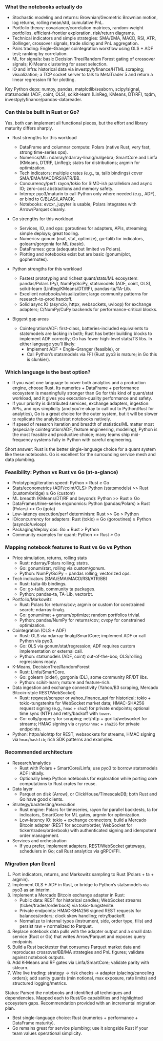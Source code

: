 ### What the notebooks actually do
- Stochastic modeling and returns: Brownian/Geometric Brownian motion, log returns, rolling mean/std, cumulative PnL.
- Portfolio theory: covariance/correlation matrices, random-weight portfolios, efficient-frontier exploration, risk/return diagrams.
- Technical indicators and simple strategies: SMA/EMA, MACD, RSI, ATR, Bollinger, crossover signals, trade slicing and PnL aggregation.
- Pairs trading: Engle–Granger cointegration workflow using OLS + ADF test; ranking by correlation.
- ML for signals: basic Decision Tree/Random Forest gating of crossover signals; K-Means clustering for asset selection.
- IO and infra: historical data via investpy/yfinance/HTML scraping; visualization; a TCP socket server to talk to MetaTrader 5 and return a linear regression fit for plotting.

Key Python deps: numpy, pandas, matplotlib/seaborn, scipy/signal, statsmodels (ADF, coint, OLS), scikit-learn (LinReg, KMeans, DT/RF), tqdm, investpy/yfinance/pandas-datareader.

### Can this be built in Rust or Go?
Yes, both can implement all functional pieces, but the effort and library maturity differs sharply.

- Rust strengths for this workload
  - DataFrame and columnar compute: Polars (native Rust, very fast, strong time-series ops).
  - Numerics/ML: ndarray/ndarray-linalg/nalgebra; SmartCore and Linfa (KMeans, DT/RF, LinReg); statrs for distributions; argmin for optimization.
  - Tech indicators: multiple crates (e.g., ta, talib bindings) cover SMA/EMA/MACD/RSI/ATR/BB.
  - Concurrency/perf: rayon/tokio for SIMD-ish parallelism and async IO; zero-cost abstractions and memory safety.
  - Interop: pyo3/maturin to call Python only where needed (e.g., ADF), or bind to C/BLAS/LAPACK.
  - Notebooks: evcxr_jupyter is usable; Polars integrates with Arrow/Parquet cleanly.

- Go strengths for this workload
  - Services, IO, and ops: goroutines for adapters, APIs, streaming; simple deploys; great tooling.
  - Numerics: gonum (mat, stat, optimize), go-talib for indicators, golearn/gorgonia for ML (basic).
  - DataFrames: gota (adequate but limited vs Polars).
  - Plotting and notebooks exist but are basic (gonum/plot, gophernotes).

- Python strengths for this workload
  - Fastest prototyping and richest quant/stats/ML ecosystem: pandas/Polars (Py), NumPy/SciPy, statsmodels (ADF, coint, OLS), scikit-learn (LinReg/KMeans/DT/RF), pandas-ta/TA-Lib.
  - Excellent notebooks/visualization; large community patterns for research-to-prod handoff.
  - Solid async IO (asyncio, httpx, websockets, uvloop) for exchange adapters; C/NumPy/CuPy backends for performance-critical blocks.

- Biggest gap areas
  - Cointegration/ADF: first-class, batteries-included equivalents to statsmodels are lacking in both; Rust has better building blocks to implement ADF correctly; Go has fewer high-level stats/TS libs. In either language you’ll likely:
    - Implement ADF + Engle–Granger (feasible), or
    - Call Python’s statsmodels via FFI (Rust pyo3 is mature; in Go this is clunkier).

### Which language is the best option?
- If you want one language to cover both analytics and a production engine, choose Rust. Its numerics + DataFrame + performance ecosystem is meaningfully stronger than Go for this kind of quant/stat workload, and it gives you execution-quality performance and safety.
- If your priority is distributed services, exchange adapters, ingestion APIs, and ops simplicity (and you’re okay to call out to Python/Rust for analytics), Go is a great choice for the outer system, but it will be slower to replicate the analytics/stat notebooks natively.
- If speed of research iteration and breadth of statistics/ML matter most (especially cointegration/ADF, feature engineering, modeling), Python is the most feasible and productive choice; many teams ship mid-frequency systems fully in Python with careful engineering.

Short answer: Rust is the better single-language choice for a quant system like these notebooks. Go is excellent for the surrounding service mesh and data plumbing.

### Feasibility: Python vs Rust vs Go (at-a-glance)
- Prototyping/iteration speed: Python > Rust ≥ Go
- Stats/econometrics (ADF/coint/OLS): Python (statsmodels) >> Rust (custom/bridge) ≥ Go (custom)
- ML breadth (KMeans/DT/RF and beyond): Python >> Rust ≥ Go
- DataFrames/time-series ergonomics: Python (pandas/Polars) ≥ Rust (Polars) >> Go (gota)
- Low-latency execution/perf determinism: Rust >> Go > Python
- IO/concurrency for adapters: Rust (tokio) ≈ Go (goroutines) ≥ Python (asyncio/uvloop)
- Packaging/deploy ops: Go ≈ Rust > Python
- Community examples for quant: Python >> Rust ≥ Go

### Mapping notebook features to Rust vs Go vs Python
- Price simulation, returns, rolling stats
  - Rust: ndarray/Polars rolling; statrs.
  - Go: gonum/stat, rolling via custom/gonum.
  - Python: NumPy/SciPy + pandas rolling; vectorized ops.
- Tech indicators (SMA/EMA/MACD/RSI/ATR/BB)
  - Rust: ta/ta-lib bindings.
  - Go: go-talib, community ta packages.
  - Python: pandas-ta, TA-Lib, vectorbt.
- Portfolio/Markowitz
  - Rust: Polars for returns/cov; argmin or custom for constrained search; ndarray-linalg.
  - Go: gonum/mat + gonum/optimize; random portfolios trivial.
  - Python: pandas/NumPy for returns/cov; cvxpy for constrained optimization.
- Cointegration (OLS + ADF)
  - Rust: OLS via ndarray-linalg/SmartCore; implement ADF or call Python via pyo3.
  - Go: OLS via gonum/stat/regression; ADF requires custom implementation or external call.
  - Python: statsmodels (ADF, coint) out-of-the-box; OLS/rolling regressions ready.
- K-Means, DecisionTree/RandomForest
  - Rust: Linfa/SmartCore.
  - Go: golearn (older), gorgonia (DL), some community RF/DT libs.
  - Python: scikit-learn; mature and feature-rich.
 - Data ingestion and exchange connectivity (Yahoo/B3 scraping, Mercado Bitcoin-style REST/WebSocket)
   - Rust: reqwest/scraper or yahoo_finance_api for historical; tokio + tokio-tungstenite for WebSocket market data; HMAC-SHA256 request signing (e.g., `hmac` + `sha2`) for private endpoints; optional time sync (NTP) and retry/backoff with `tower`.
   - Go: colly/goquery for scraping; net/http + gorilla/websocket for streams; HMAC signing via `crypto/hmac` + `sha256` for private endpoints.
  - Python: httpx/aiohttp for REST, websockets for streams, HMAC signing via `hmac`/`hashlib`; rich SDK patterns and examples.

### Recommended architecture
- Research/analytics
  - Rust with Polars + SmartCore/Linfa; use pyo3 to borrow statsmodels ADF initially.
  - Optionally keep Python notebooks for exploration while porting core computations to Rust crates for reuse.
- Data layer
  - Parquet on disk (Arrow), or ClickHouse/TimescaleDB; both Rust and Go have good clients.
 - Strategy/backtesting/execution
   - Rust engine: Polars for timeseries, rayon for parallel backtests, ta for indicators, SmartCore for ML gates, argmin for optimization.
   - Low-latency IO: tokio + exchange connectors; build a Mercado Bitcoin adapter (REST for account/order, WebSocket for ticker/trades/orderbook) with authenticated signing and idempotent order management.
- Services and orchestration
  - If you prefer, implement adapters, REST/WebSocket gateways, schedulers in Go; call Rust analytics via gRPC/FFI.

### Migration plan (lean)
 1) Port indicators, returns, and Markowitz sampling to Rust (Polars + ta + argmin).
 2) Implement OLS + ADF in Rust, or bridge to Python’s statsmodels via pyo3 as an interim.
 3) Implement a Mercado Bitcoin exchange adapter in Rust:
    - Public data: REST for historical candles; WebSocket streams (ticker/trades/orderbook) via tokio-tungstenite.
    - Private endpoints: HMAC-SHA256 signed REST requests for balances/orders; clock skew handling; retry/backoff.
    - Normalize to internal types (instrument, side, order type, fills) and persist raw + normalized to Parquet.
 4) Replace notebook data pulls with the adapter output and a small data service (Rust or Go) that writes Arrow/Parquet and exposes query endpoints.
 5) Build a Rust backtester that consumes Parquet market data and reproduces crossover/BB/MA strategies and PnL figures; validate against notebook outputs.
 6) Add K-Means and RF gates via Linfa/SmartCore; validate parity with sklearn.
 7) Wire live trading: strategy -> risk checks -> adapter (placing/canceling orders); add sanity guards (min notional, max exposure, rate limits) and structured logging/metrics.

Status: Parsed the notebooks and identified all techniques and dependencies. Mapped each to Rust/Go capabilities and highlighted ecosystem gaps. Recommendation provided with an incremental migration plan.

- Best single-language choice: Rust (numerics + performance + DataFrame maturity).
- Go remains great for service plumbing; use it alongside Rust if your team values operational simplicity.